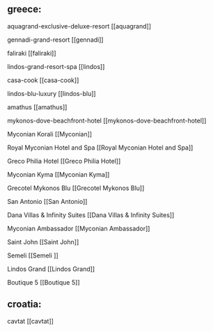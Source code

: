 ## greece:

aquagrand-exclusive-deluxe-resort
[[aquagrand]]

gennadi-grand-resort
[[gennadi]]

faliraki
[[faliraki]]

lindos-grand-resort-spa
[[lindos]]

casa-cook
[[casa-cook]]

lindos-blu-luxury
[[lindos-blu]]

amathus
[[amathus]]

mykonos-dove-beachfront-hotel
[[mykonos-dove-beachfront-hotel]]

Myconian Korali
[[Myconian]]

Royal Myconian Hotel and Spa
[[Royal Myconian Hotel and Spa]]

Greco Philia Hotel
[[Greco Philia Hotel]]

Myconian Kyma
[[Myconian Kyma]]

Grecotel Mykonos Blu
[[Grecotel Mykonos Blu]]

San Antonio
[[San Antonio]]

Dana Villas & Infinity Suites
[[Dana Villas & Infinity Suites]]

Myconian Ambassador
[[Myconian Ambassador]]

Saint John
[[Saint John]]

Semeli 
[[Semeli ]]

Lindos Grand
[[Lindos Grand]]

Boutique 5
[[Boutique 5]]

## croatia:

cavtat
[[cavtat]]